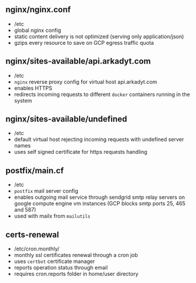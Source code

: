 ## nginx/nginx.conf
 * /etc
 * global nginx config
 * static content delivery is not optimized (serving only application/json)
 * gzips every resource to save on GCP egress traffic quota

## nginx/sites-available/api.arkadyt.com
 * /etc
 * `nginx` reverse proxy config for virtual host api.arkadyt.com
 * enables HTTPS
 * redirects incoming requests to different `docker` containers running in the system

## nginx/sites-available/undefined
 * /etc
 * default virtual host rejecting incoming requests with undefined server names
 * uses self signed certificate for https requests handling

## postfix/main.cf
 * /etc
 * `postfix` mail server config
 * enables outgoing mail service through sendgrid smtp relay servers on google compute engine vm instances (GCP blocks smtp ports 25, 465 and 587)
 * used with mailx from `mailutils`

## certs-renewal
 * /etc/cron.monthly/
 * monthly ssl certificates renewal through a cron job
 * uses `certbot` certificate manager
 * reports operation status through email
 * requires cron.reports folder in home/user directory
